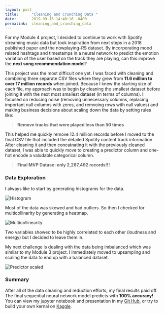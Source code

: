 ```yaml
---
layout: post
title:      "Cleaning and Crunching Data "
date:       2019-09-16 14:40:16 -0400
permalink:  cleaning_and_crunching_data
---
```



For my Module 4 project, I decided to continue to work with Spotify streaming music data but took inspiration from next steps in a 2018 published paper and the nowplaying-RS dataset. By incorporating mood related hashtags and timestamps in a neural network to predict the emotion variation of the user based on the track they are playing, can this improve the **next song recommendation model**?

This project was the most difficult one yet. I was faced with cleaning and combining three separate CSV files where they grew from **11.6 million to over 17 million records** when joined. Because I knew the starting size of each file, my approach was to begin by cleaning the smallest dataset before joining it with the next most smallest dataset (in terms of columns). I focused on reducing noise (removing unnecessary columns, replacing important null columns with zeros, and remvoing rows with null values) and making business decisions about scaling down the data by setting rules like:

> **Remove tracks that were played less than 50 times**

This helped me quickly remove 12.4 million records before I moved to the final CSV file that included the detailed Spotify content track information. After cleaning it and then concatnating it with the previously cleaned dataset, I was able to quickly move to creating a predictor column and one-hot encode a valudable categorical column.


> **Final MVP Datase: only 2,267,492 records!!!**


### Data Exploration

I always like to start by generating histograms for the data.

![Histogram](https://drive.google.com/uc?export=view&id=1eRoEaBKmyrwhpsvDXdpIXgRV6SVAXmNP)

Most of the data was skewed and had outliers. So then I checked for multicollinarity by generating a heatmap.

![Multicollinearity](https://drive.google.com/uc?export=view&id=1l_Ayu6ps5Ace4WMdK5qQ21LyTFMBSk6v)

Two variables showed to be highly correlated to each other (loudness and energy) but I decided to leave them in. 

My next challenge is dealing with the data being imbalanced which was similar to my Module 3 project. I immediately moved to upsampling and scaling the data to end up with a balanced dataset.

![Predictor scaled](https://drive.google.com/uc?export=view&id=1pSQ5RvFloq8Is650rj84LKVw_y1CFzG1)

### Summary

After all of the data cleaning and reduction efforts, my final results paid off. The final sequential neural network model predicts with **100% accuracy!** You can view my jupyter notebook and presentation in my [Git Hub.](https://github.com/chelseapower/dsc-4-final-project-online-ds-pt-011419/) or try to build your own kernal on [Kaggle](https://www.kaggle.com/chelseapower/nowplayingrs).




